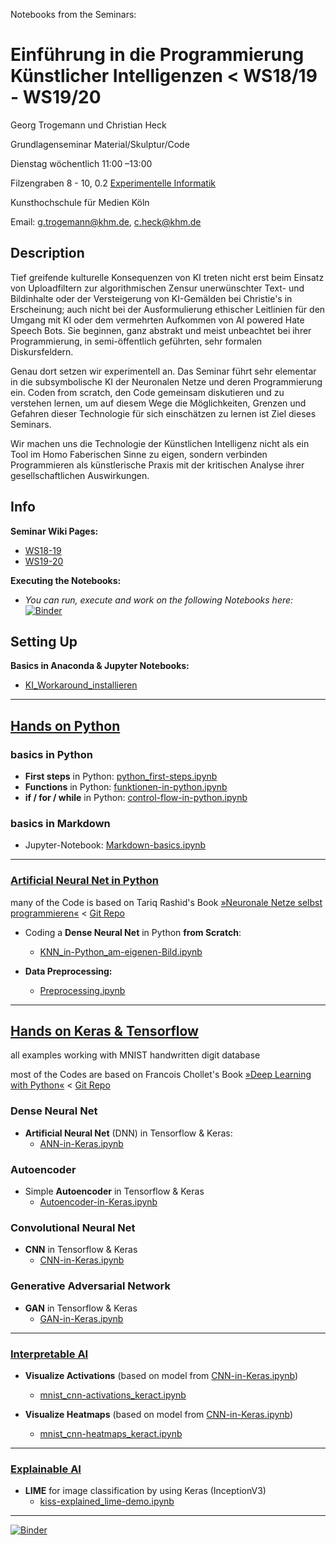 Notebooks from the Seminars:

# Einführung in die Programmierung Künstlicher Intelligenzen  < WS18/19 - WS19/20

Georg Trogemann und Christian Heck

Grundlagenseminar Material/Skulptur/Code

Dienstag wöchentlich 11:00 –13:00

Filzengraben 8 - 10, 0.2 [Experimentelle Informatik](https://www.khm.de/exMedia_experimentelle_informatik/)

Kunsthochschule für Medien Köln

Email: g.trogemann@khm.de, c.heck@khm.de

## Description

Tief greifende kulturelle Konsequenzen von KI treten nicht erst beim Einsatz von Uploadfiltern zur algorithmischen Zensur unerwünschter Text- und Bildinhalte oder der Versteigerung von KI-Gemälden bei Christie's in Erscheinung; auch nicht bei der Ausformulierung ethischer Leitlinien für den Umgang mit KI oder dem vermehrten Aufkommen von AI powered Hate Speech Bots. Sie beginnen, ganz abstrakt und meist unbeachtet bei ihrer Programmierung, in semi-öffentlich geführten, sehr formalen Diskursfeldern.

Genau dort setzen wir experimentell an. Das Seminar führt sehr elementar in die subsymbolische KI der Neuronalen Netze und deren Programmierung ein. Coden from scratch, den Code gemeinsam diskutieren und zu verstehen lernen, um auf diesem Wege die Möglichkeiten, Grenzen und Gefahren dieser Technologie für sich einschätzen zu lernen ist Ziel dieses Seminars.

Wir machen uns die Technologie der Künstlichen Intelligenz nicht als ein Tool im Homo Faberischen Sinne zu eigen, sondern verbinden Programmieren als künstlerische Praxis mit der kritischen Analyse ihrer gesellschaftlichen Auswirkungen.

## Info 

**Seminar Wiki Pages:**

- [WS18-19](https://exmediawiki.khm.de/exmediawiki/index.php/Einf%C3%BChrung_in_die_Programmierung_k%C3%BCnstlicher_Intelligenzen)
- [WS19-20](https://exmediawiki.khm.de/exmediawiki/index.php/AI@exLabIII)

**Executing the Notebooks:**

- *You can run, execute and work on the following Notebooks here:* [![Binder](https://mybinder.org/badge_logo.svg)](https://mybinder.org/v2/gh/experimental-informatics/hands-on-artificial-neural-networks/HEAD)

## Setting Up

**Basics in Anaconda & Jupyter Notebooks:**

* [KI_Workaround_installieren](https://exmediawiki.khm.de/exmediawiki/index.php/KI_Workaround_installieren)

---

## [Hands on Python](./01_Hands-on-Python)

### basics in **Python**

* **First steps** in Python: [python_first-steps.ipynb](./01_Hands-on-Python/python_first-steps.ipynb)
* **Functions** in Python: [funktionen-in-python.ipynb](./01_Hands-on-Python/funktionen-in-python.ipynb)
* **if / for / while** in Python: [control-flow-in-python.ipynb](./01_Hands-on-Python/control-flow-in-python.ipynb)

### basics in **Markdown**

* Jupyter-Notebook: [Markdown-basics.ipynb](./01_Hands-on-Python/Markdown-basics.ipynb)

---

### [Artificial Neural Net in Python](./02_ANN-in-Python)

many of the Code is based on Tariq Rashid's Book [»Neuronale Netze selbst programmieren«](https://www.oreilly.com/library/view/neuronale-netze-selbst/9781492064046/) < [Git Repo]( https://github.com/makeyourownneuralnetwork/makeyourownneuralnetwork)

* Coding a **Dense Neural Net** in Python **from Scratch**:
  * [KNN_in-Python_am-eigenen-Bild.ipynb](./02_ANN-in-Python/KNN_in-Python_am-eigenen-Bild.ipynb)

* **Data Preprocessing:**
  * [Preprocessing.ipynb](./02_ANN-in-Python/Preprocessing.ipynb)

---

## [Hands on Keras & Tensorflow](./03_Hands-on-Keras)

all examples working with MNIST handwritten digit database

most of the Codes are based on Francois Chollet's Book [»Deep Learning with Python«](https://www.manning.com/books/deep-learning-with-python) < [Git Repo]( https://github.com/fchollet/deep-learning-with-python-notebooks)

### Dense Neural Net

* **Artificial Neural Net** (DNN) in Tensorflow & Keras:
  * [ANN-in-Keras.ipynb](./03_Hands-on-Keras/ANN-in-Keras.ipynb)

### Autoencoder

* Simple **Autoencoder** in Tensorflow & Keras
  * [Autoencoder-in-Keras.ipynb](./03_Hands-on-Keras/Autoencoder-in-Keras.ipynb)

### Convolutional Neural Net

* **CNN** in Tensorflow & Keras
  * [CNN-in-Keras.ipynb](./03_Hands-on-Keras/CNN-in-Keras.ipynb)

### Generative Adversarial Network

* **GAN** in Tensorflow & Keras
  * [GAN-in-Keras.ipynb](./03_Hands-on-Keras/GAN-in-Keras.ipynb)

---

### [Interpretable AI](./04_InterpretableAI)

* **Visualize Activations** (based on model from [CNN-in-Keras.ipynb](./03_Hands-on-Keras/CNN-in-Keras.ipynb))
  * [mnist_cnn-activations_keract.ipynb](./04_InterpretableAI/mnist_cnn-activations_keract.ipynb)

* **Visualize Heatmaps** (based on model from [CNN-in-Keras.ipynb](./03_Hands-on-Keras/CNN-in-Keras.ipynb))
  * [mnist_cnn-heatmaps_keract.ipynb](./04_InterpretableAI/mnist_cnn-heatmaps_keract.ipynb)

---

### [Explainable AI](./05_ExplainableAI)

* **LIME** for image classification by using Keras (InceptionV3)
  * [kiss-explained_lime-demo.ipynb](./05_ExplainableAI/kiss-explained_lime-demo.ipynb)

---

[![Binder](https://mybinder.org/badge_logo.svg)](https://mybinder.org/v2/gh/experimental-informatics/hands-on-artificial-neural-networks/HEAD)

